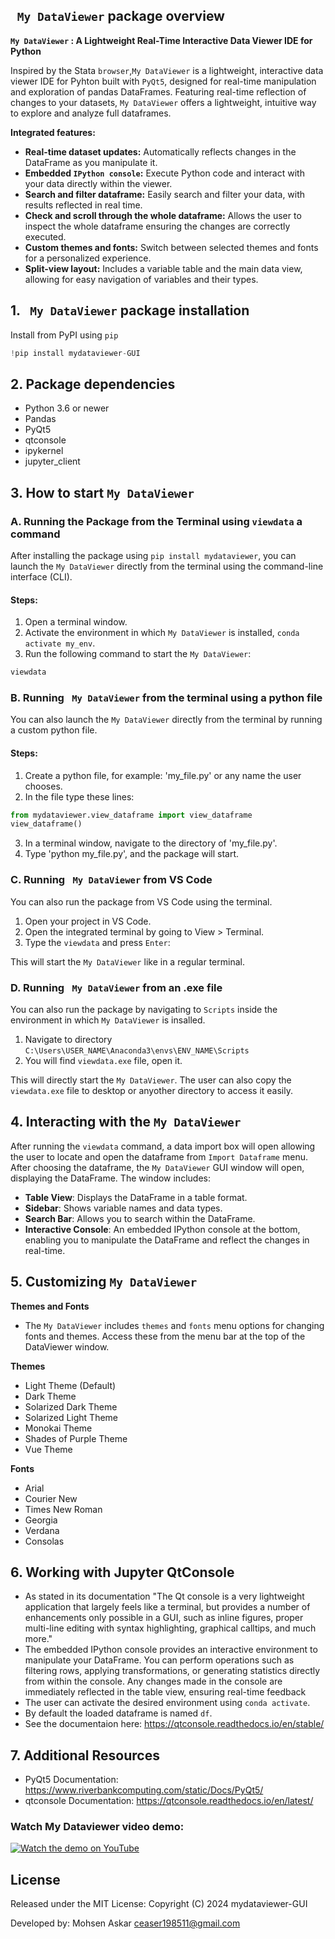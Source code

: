 ## ` My DataViewer` package overview 

**`My DataViewer` : A Lightweight Real-Time Interactive Data Viewer IDE for Python**

Inspired by the Stata `browser`,`My DataViewer` is a lightweight, interactive data viewer IDE for Pyhton built with `PyQt5`, designed for real-time manipulation and exploration of pandas DataFrames. Featuring real-time reflection of changes to your datasets, `My DataViewer` offers a lightweight, intuitive way to explore and analyze full dataframes.  

**Integrated features:**

- **Real-time dataset updates:** Automatically reflects changes in the DataFrame as you manipulate it.
- **Embedded `IPython console`:** Execute Python code and interact with your data directly within the viewer.
- **Search and filter dataframe:** Easily search and filter your data, with results reflected in real time.
- **Check and scroll through the whole dataframe:** Allows the user to inspect the whole dataframe ensuring the changes are correctly executed.
- **Custom themes and fonts:** Switch between selected themes and fonts for a personalized experience.
- **Split-view layout:** Includes a variable table and the main data view, allowing for easy navigation of variables and their types.

## 1. ` My DataViewer` package installation

Install from PyPI using `pip`


```python
!pip install mydataviewer-GUI
```

## 2. Package dependencies

- Python 3.6 or newer
- Pandas
- PyQt5
- qtconsole
- ipykernel
- jupyter_client

## 3. How to start `My DataViewer`

### A. Running the Package from the Terminal using `viewdata` a command

After installing the package using `pip install mydataviewer`, you can launch the `My DataViewer` directly from the terminal using the command-line interface (CLI).

#### Steps:

1. Open a terminal window.
2. Activate the environment in which `My DataViewer` is installed, `conda activate my_env`.
3. Run the following command to start the `My DataViewer`:


```python
viewdata
```

### B. Running ` My DataViewer` from the terminal using a python file

You can also launch the `My DataViewer` directly from the terminal by running a custom python file.

#### Steps:

1. Create a python file, for example: 'my_file.py' or any name the user chooses.
2. In the file type these lines:


```python
from mydataviewer.view_dataframe import view_dataframe
view_dataframe()
```

3. In a terminal window, navigate to the directory of 'my_file.py'.
4. Type 'python my_file.py', and the package will start.

### C. Running ` My DataViewer` from VS Code

You can also run the package from VS Code using the terminal.

1. Open your project in VS Code.
2. Open the integrated terminal by going to View > Terminal.
3. Type the `viewdata` and press `Enter`:

This will start the `My DataViewer` like in a regular terminal.

### D. Running ` My DataViewer` from an .exe file

You can also run the package by navigating to `Scripts` inside the environment in which `My DataViewer` is insalled.

1. Navigate to directory `C:\Users\USER_NAME\Anaconda3\envs\ENV_NAME\Scripts`
2. You will find `viewdata.exe` file, open it.

This will directly start the `My DataViewer`. The user can also copy the `viewdata.exe` file to desktop or anyother directory to access it easily.

## 4. Interacting with the `My DataViewer`

After running the `viewdata` command, a data import box will open allowing the user to locate and open the dataframe from `Import Dataframe` menu. After choosing the dataframe, the `My DataViewer` GUI window will open, displaying the DataFrame. The window includes:

- **Table View**: Displays the DataFrame in a table format.
- **Sidebar**: Shows variable names and data types.
- **Search Bar**: Allows you to search within the DataFrame.
- **Interactive Console**: An embedded IPython console at the bottom, enabling you to manipulate the DataFrame and reflect the changes in real-time.

## 5. Customizing `My DataViewer`



**Themes and Fonts**
- The `My DataViewer` includes `themes` and `fonts` menu options for changing fonts and themes. Access these from the menu bar at the top of the DataViewer window.

**Themes**
- Light Theme (Default)
- Dark Theme
- Solarized Dark Theme
- Solarized Light Theme
- Monokai Theme
- Shades of Purple Theme
- Vue Theme

**Fonts**
- Arial
- Courier New
- Times New Roman
- Georgia
- Verdana
- Consolas

## 6. Working with Jupyter QtConsole 



- As stated in its documentation "The Qt console is a very lightweight application that largely feels like a terminal, but provides a number of enhancements only possible in a GUI, such as inline figures, proper multi-line editing with syntax highlighting, graphical calltips, and much more."
- The embedded IPython console provides an interactive environment to manipulate your DataFrame. You can perform operations such as filtering rows, applying transformations, or generating statistics directly from within the console. Any changes made in the console are immediately reflected in the table view, ensuring real-time feedback
- The user can activate the desired environment using `conda activate`.
- By default the loaded dataframe is named `df`.
- See the documentaion here: https://qtconsole.readthedocs.io/en/stable/

## 7. Additional Resources


- PyQt5 Documentation: https://www.riverbankcomputing.com/static/Docs/PyQt5/
- qtconsole Documentation: https://qtconsole.readthedocs.io/en/latest/

### Watch My Dataviewer video demo: 


[![Watch the demo on YouTube](https://img.youtube.com/vi/1Anf4SENqOo/maxresdefault.jpg)](https://www.youtube.com/watch?v=1Anf4SENqOo)

## License

Released under the MIT License:
Copyright (C) 2024 mydataviewer-GUI

Developed by: Mohsen Askar  <ceaser198511@gmail.com>
